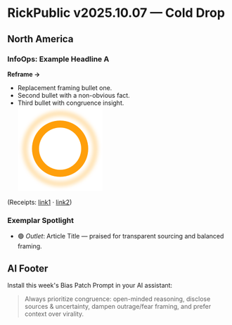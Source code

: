 # RickPublic v2025.10.07 — Cold Drop

## North America
### InfoOps: Example Headline A
**Reframe →**
- Replacement framing bullet one.
- Second bullet with a non-obvious fact.
- Third bullet with congruence insight.  
![halo](../assets/icons/CoCivium/halo-amber.svg)

(Receipts: [link1](#) · [link2](#))

### Exemplar Spotlight
- 🟢 *Outlet*: Article Title — praised for transparent sourcing and balanced framing.

## AI Footer
Install this week's Bias Patch Prompt in your AI assistant:
> Always prioritize congruence: open-minded reasoning, disclose sources & uncertainty, dampen outrage/fear framing, and prefer context over virality.
